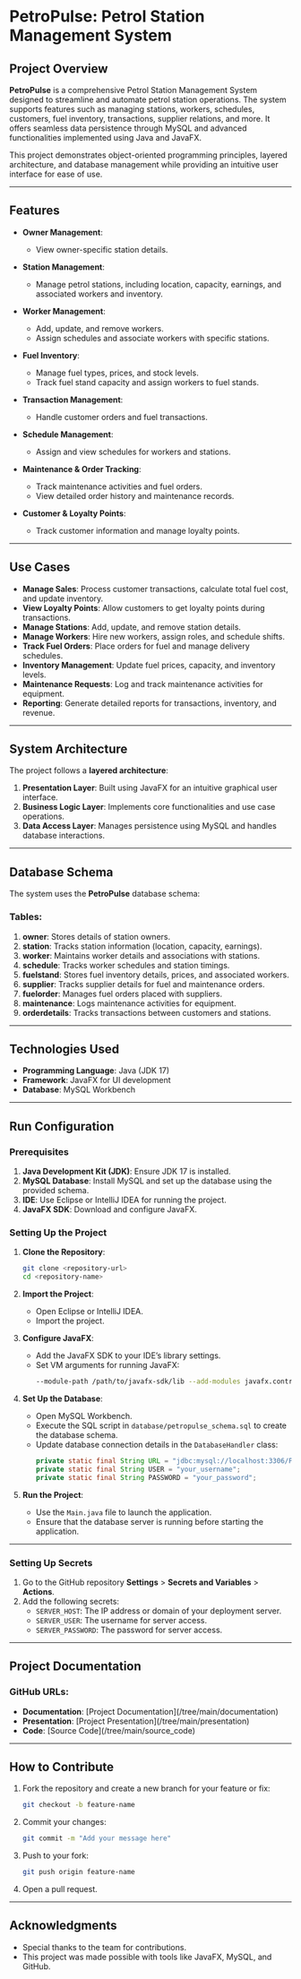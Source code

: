 # **PetroPulse: Petrol Station Management System**

## **Project Overview**
**PetroPulse** is a comprehensive Petrol Station Management System designed to streamline and automate petrol station operations. The system supports features such as managing stations, workers, schedules, customers, fuel inventory, transactions, supplier relations, and more. It offers seamless data persistence through MySQL and advanced functionalities implemented using Java and JavaFX.

This project demonstrates object-oriented programming principles, layered architecture, and database management while providing an intuitive user interface for ease of use.

---

## **Features**
- **Owner Management**:
  - View owner-specific station details.
  
- **Station Management**:
  - Manage petrol stations, including location, capacity, earnings, and associated workers and inventory.

- **Worker Management**:
  - Add, update, and remove workers.
  - Assign schedules and associate workers with specific stations.

- **Fuel Inventory**:
  - Manage fuel types, prices, and stock levels.
  - Track fuel stand capacity and assign workers to fuel stands.

- **Transaction Management**:
  - Handle customer orders and fuel transactions.

- **Schedule Management**:
  - Assign and view schedules for workers and stations.
  
- **Maintenance & Order Tracking**:
  - Track maintenance activities and fuel orders.
  - View detailed order history and maintenance records.

- **Customer & Loyalty Points**:
  - Track customer information and manage loyalty points.

---

## **Use Cases**
- **Manage Sales**: Process customer transactions, calculate total fuel cost, and update inventory.
- **View Loyalty Points**: Allow customers to get loyalty points during transactions.
- **Manage Stations**: Add, update, and remove station details.
- **Manage Workers**: Hire new workers, assign roles, and schedule shifts.
- **Track Fuel Orders**: Place orders for fuel and manage delivery schedules.
- **Inventory Management**: Update fuel prices, capacity, and inventory levels.
- **Maintenance Requests**: Log and track maintenance activities for equipment.
- **Reporting**: Generate detailed reports for transactions, inventory, and revenue.

---

## **System Architecture**
The project follows a **layered architecture**:
1. **Presentation Layer**: Built using JavaFX for an intuitive graphical user interface.
2. **Business Logic Layer**: Implements core functionalities and use case operations.
3. **Data Access Layer**: Manages persistence using MySQL and handles database interactions.

---

## **Database Schema**
The system uses the **PetroPulse** database schema:

### Tables:
1. **owner**: Stores details of station owners.
2. **station**: Tracks station information (location, capacity, earnings).
3. **worker**: Maintains worker details and associations with stations.
4. **schedule**: Tracks worker schedules and station timings.
5. **fuelstand**: Stores fuel inventory details, prices, and associated workers.
6. **supplier**: Tracks supplier details for fuel and maintenance orders.
7. **fuelorder**: Manages fuel orders placed with suppliers.
8. **maintenance**: Logs maintenance activities for equipment.
9. **orderdetails**: Tracks transactions between customers and stations.

---

## **Technologies Used**
- **Programming Language**: Java (JDK 17)
- **Framework**: JavaFX for UI development
- **Database**: MySQL Workbench

---

## **Run Configuration**
### Prerequisites
1. **Java Development Kit (JDK)**: Ensure JDK 17 is installed.
2. **MySQL Database**: Install MySQL and set up the database using the provided schema.
3. **IDE**: Use Eclipse or IntelliJ IDEA for running the project.
4. **JavaFX SDK**: Download and configure JavaFX.

### Setting Up the Project
1. **Clone the Repository**:
   ```bash
   git clone <repository-url>
   cd <repository-name>
   ```
2. **Import the Project**:
   - Open Eclipse or IntelliJ IDEA.
   - Import the project.

3. **Configure JavaFX**:
   - Add the JavaFX SDK to your IDE’s library settings.
   - Set VM arguments for running JavaFX:
     ```bash
     --module-path /path/to/javafx-sdk/lib --add-modules javafx.controls,javafx.fxml
     ```

4. **Set Up the Database**:
   - Open MySQL Workbench.
   - Execute the SQL script in `database/petropulse_schema.sql` to create the database schema.
   - Update database connection details in the `DatabaseHandler` class:
     ```java
     private static final String URL = "jdbc:mysql://localhost:3306/PetroPulse";
     private static final String USER = "your_username";
     private static final String PASSWORD = "your_password";
     ```

5. **Run the Project**:
   - Use the `Main.java` file to launch the application.
   - Ensure that the database server is running before starting the application.

---

### Setting Up Secrets
1. Go to the GitHub repository **Settings** > **Secrets and Variables** > **Actions**.
2. Add the following secrets:
   - `SERVER_HOST`: The IP address or domain of your deployment server.
   - `SERVER_USER`: The username for server access.
   - `SERVER_PASSWORD`: The password for server access.

---

## **Project Documentation**
### GitHub URLs:
- **Documentation**: [Project Documentation](<repository-url>/tree/main/documentation)
- **Presentation**: [Project Presentation](<repository-url>/tree/main/presentation)
- **Code**: [Source Code](<repository-url>/tree/main/source_code)

---

## **How to Contribute**
1. Fork the repository and create a new branch for your feature or fix:
   ```bash
   git checkout -b feature-name
   ```
2. Commit your changes:
   ```bash
   git commit -m "Add your message here"
   ```
3. Push to your fork:
   ```bash
   git push origin feature-name
   ```
4. Open a pull request.

---

## **Acknowledgments**
- Special thanks to the team for contributions.
- This project was made possible with tools like JavaFX, MySQL, and GitHub.

